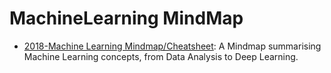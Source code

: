 # MachineLearning MindMap

- [2018-Machine Learning Mindmap/Cheatsheet](https://github.com/dformoso/machine-learning-mindmap): A Mindmap summarising Machine Learning concepts, from Data Analysis to Deep Learning.
